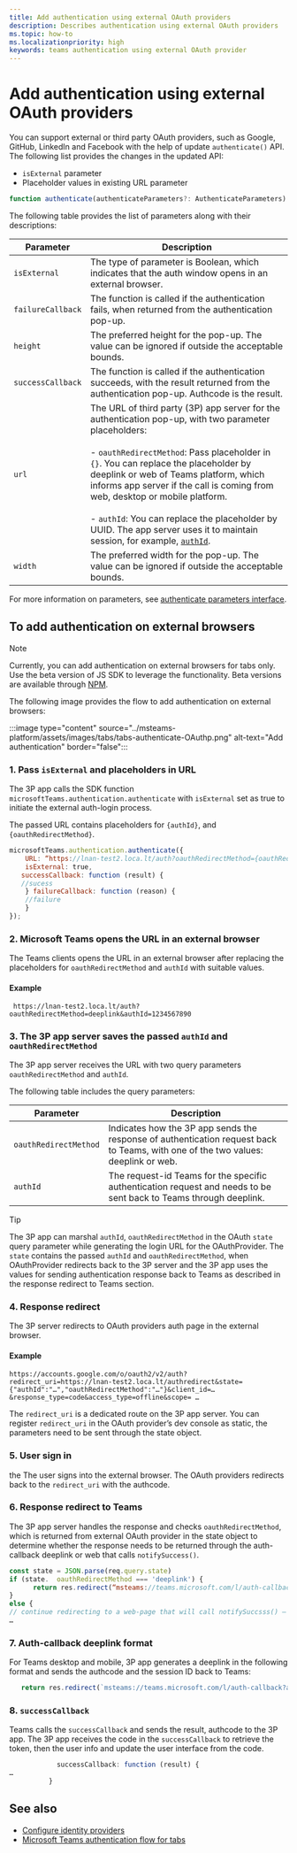 ```yaml
---
title: Add authentication using external OAuth providers  
description: Describes authentication using external OAuth providers  
ms.topic: how-to
ms.localizationpriority: high
keywords: teams authentication using external OAuth provider
---
```


# Add authentication using external OAuth providers  

You can support external or third party OAuth providers, such as Google, GitHub, LinkedIn and Facebook with the help of update `authenticate()` API. The following list provides the changes in the updated API:

* `isExternal` parameter
* Placeholder values in existing URL parameter


```JavaScript
function authenticate(authenticateParameters?: AuthenticateParameters)
``` 

The following table provides the list of parameters along with their descriptions:

| Parameter| Description|
| --- | --- |
|`isExternal` | The type of parameter is Boolean, which indicates that the auth window opens in an external browser.|
|`failureCallback`| The function is called if the authentication fails, when returned from the authentication pop-up.|
|`height` |The preferred height for the pop-up. The value can be ignored if outside the acceptable bounds.|
|`successCallback`| The function is called if the authentication succeeds, with the result returned from the authentication pop-up. Authcode is the result.|
|`url`  <br>|The URL of third party (3P) app server for the authentication pop-up, with two parameter placeholders:</br> <br> - `oauthRedirectMethod`: Pass placeholder in `{}`. You can replace the placeholder by deeplink or web of Teams platform, which informs app server if the call is coming from web, desktop or mobile platform.</br> <br> - `authId`: You can replace the placeholder by UUID. The app server uses it to maintain session, for example, [`authId`](https://lnan-test2.loca.lt/auth?oauthRedirectMethod={oauthRedirectMethod}&authId={authId}). </br>| 
|`width`|The preferred width for the pop-up. The value can be ignored if outside the acceptable bounds.|

For more information on parameters, see [authenticate parameters interface](/javascript/api/@microsoft/teams-js/microsoftteams.authentication.authenticateparameters?view=msteams-client-js-latest).

## To add authentication on external browsers

> [!NOTE]
> Currently, you can add authentication on external browsers for tabs only.
> Use the beta version of JS SDK to leverage the functionality. Beta versions are available through [NPM](https://www.npmjs.com/package/@microsoft/teams-js/v/1.12.0-beta.2).

The following image provides the flow to add authentication on external browsers:

:::image type="content" source="../msteams-platform/assets/images/tabs/tabs-authenticate-OAuthp.png" alt-text="Add authentication" border="false":::


### 1. Pass `isExternal` and placeholders in URL  

The 3P app calls the SDK function `microsoftTeams.authentication.authenticate` with `isExternal` set as true to initiate the external auth-login process. 

The passed URL contains placeholders for `{authId}`, and `{oauthRedirectMethod}`.  


```JavaScript
microsoftTeams.authentication.authenticate({
    URL: “https://lnan-test2.loca.lt/auth?oauthRedirectMethod={oauthRedirectMethod}&authId={authId}”,,
    isExternal: true,
   successCallback: function (result) {
   //sucess 
    } failureCallback: function (reason) {
    //failure 
    }
});
```

### 2. Microsoft Teams opens the URL in an external browser

The Teams clients opens the URL in an external browser after replacing the placeholders for `oauthRedirectMethod` and `authId` with suitable values. 

#### Example

```http
 https://lnan-test2.loca.lt/auth?oauthRedirectMethod=deeplink&authId=1234567890 
```


### 3. The 3P app server saves the passed `authId` and `oauthRedirectMethod`

The 3P app server receives the URL with two query parameters `oauthRedirectMethod` and `authId`. 

The following table includes the query parameters:

| Parameter | Description|
| --- | --- |
| `oauthRedirectMethod` |Indicates how the 3P app sends the response of authentication request back to Teams, with one of the two values: deeplink or web.|
|`authId` | The request-id Teams for the specific authentication request and needs to be sent back to Teams through deeplink.|

> [!TIP]
> The 3P app can marshal `authId`, `oauthRedirectMethod` in the OAuth `state` query parameter while generating the login URL for the OAuthProvider. The `state` contains the passed `authId` and `oauthRedirectMethod`, when OAuthProvider redirects back to the 3P server and the 3P app uses the values for sending authentication response back to Teams as described in the response redirect to Teams section.

### 4. Response redirect 

The 3P server redirects to OAuth providers auth page in the external browser. 

#### Example

```http
https://accounts.google.com/o/oauth2/v2/auth?redirect_uri=https://lnan-test2.loca.lt/authredirect&state={"authId":"…","oauthRedirectMethod":"…"}&client_id=…&response_type=code&access_type=offline&scope= … 
```
 
The `redirect_uri` is a dedicated route on the 3P app server. You can register `redirect_uri` in the OAuth provider’s dev console as static, the parameters need to be sent through the state object. 

### 5. User sign in
 the
The user signs into the external browser. The OAuth providers redirects back to the `redirect_uri` with the authcode. 

### 6. Response redirect to Teams 

The 3P app server handles the response and checks `oauthRedirectMethod`, which is returned from external OAuth provider in the state object to determine whether the response needs to be returned through the auth-callback deeplink or web that calls `notifySuccess()`.

```JavaScript
const state = JSON.parse(req.query.state)
if (state.  oauthRedirectMethod === 'deeplink') {
      return res.redirect(“msteams://teams.microsoft.com/l/auth-callback?authId=${state  .authId}&code=${req.query.code}”)
}
else {
// continue redirecting to a web-page that will call notifySuccsss() – usually this method is used in Teams-Web
…
```

 ### 7. Auth-callback deeplink format 

For Teams desktop and mobile, 3P app generates a deeplink in the following format and sends the authcode and the session ID back to Teams:
 

```JavaScript
   return res.redirect(`msteams://teams.microsoft.com/l/auth-callback?authId=${state  .authId}&code=${req.query.code}`)
```

 ### 8. `successCallback`

Teams calls the `successCallback` and sends the result, authcode to the 3P app. The 3P app receives the code in the `successCallback` to retrieve the token, then the user info and update the user interface from the code. 

```JavaScript
            successCallback: function (result) { 
… 
          } 
```

## See also

* [Configure identity providers](../../../concepts/authentication/configure-identity-provider.md)
* [Microsoft Teams authentication flow for tabs](auth-flow-tab.md)